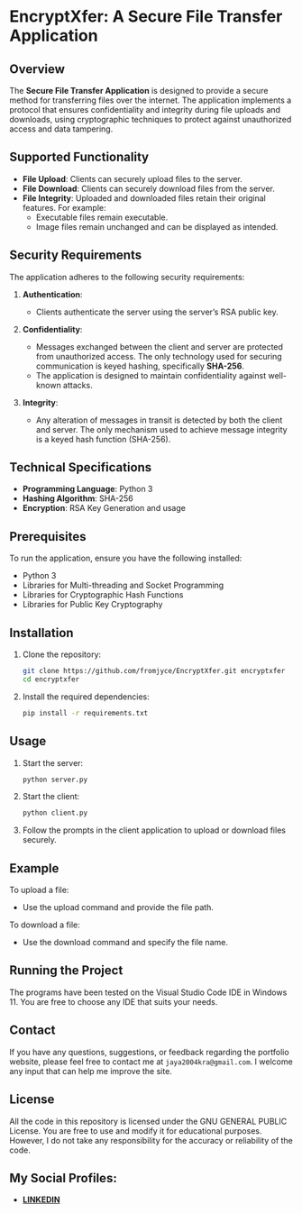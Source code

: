 # EncryptXfer: A Secure File Transfer Application

## Overview
The **Secure File Transfer Application** is designed to provide a secure method for transferring files over the internet. The application implements a protocol that ensures confidentiality and integrity during file uploads and downloads, using cryptographic techniques to protect against unauthorized access and data tampering.

## Supported Functionality
- **File Upload**: Clients can securely upload files to the server.
- **File Download**: Clients can securely download files from the server.
- **File Integrity**: Uploaded and downloaded files retain their original features. For example:
  - Executable files remain executable.
  - Image files remain unchanged and can be displayed as intended.

## Security Requirements
The application adheres to the following security requirements:

1. **Authentication**: 
   - Clients authenticate the server using the server’s RSA public key.

2. **Confidentiality**: 
   - Messages exchanged between the client and server are protected from unauthorized access. The only technology used for securing communication is keyed hashing, specifically **SHA-256**.
   - The application is designed to maintain confidentiality against well-known attacks.

3. **Integrity**: 
   - Any alteration of messages in transit is detected by both the client and server. The only mechanism used to achieve message integrity is a keyed hash function (SHA-256).

## Technical Specifications
- **Programming Language**: Python 3
- **Hashing Algorithm**: SHA-256
- **Encryption**: RSA Key Generation and usage

## Prerequisites
To run the application, ensure you have the following installed:

- Python 3
- Libraries for Multi-threading and Socket Programming
- Libraries for Cryptographic Hash Functions
- Libraries for Public Key Cryptography

## Installation
1. Clone the repository:
   ```bash
   git clone https://github.com/fromjyce/EncryptXfer.git encryptxfer
   cd encryptxfer
   ```

2. Install the required dependencies:
   ```bash
   pip install -r requirements.txt
   ```

## Usage
1. Start the server:
   ```bash
   python server.py
   ```

2. Start the client:
   ```bash
   python client.py
   ```

3. Follow the prompts in the client application to upload or download files securely.

## Example
To upload a file:
- Use the upload command and provide the file path.

To download a file:
- Use the download command and specify the file name.

## Running the Project

The programs have been tested on the Visual Studio Code IDE in Windows 11. You are free to choose any IDE that suits your needs.

## Contact

If you have any questions, suggestions, or feedback regarding the portfolio website, please feel free to contact me at `jaya2004kra@gmail.com`. I welcome any input that can help me improve the site.

## License

All the code in this repository is licensed under the GNU GENERAL PUBLIC License. You are free to use and modify it for educational purposes. However, I do not take any responsibility for the accuracy or reliability of the code.

## My Social Profiles:

- [**LINKEDIN**](https://www.linkedin.com/in/jayashrek/)